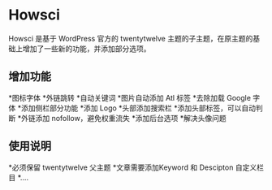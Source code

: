 # Howsci
Howsci 是基于 WordPress 官方的 twentytwelve 主题的子主题，在原主题的基础上增加了一些新的功能，并添加部分选项。

## 增加功能
 *图标字体
 *外链跳转
 *自动关键词
 *图片自动添加 Atl 标签
 *去除加载 Google 字体
 *添加侧栏部分功能
 *添加 Logo
 *头部添加搜索栏
 *添加头部标签，可以自动判断
 *外链添加 nofollow，避免权重流失
 *添加后台选项
 *解决头像问题
  
## 使用说明
 *必须保留 twentytwelve 父主题
 *文章需要添加Keyword 和 Descipton 自定义栏目
 *....

